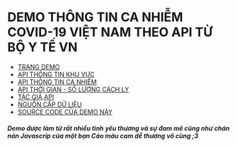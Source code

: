 <h1>DEMO THÔNG TIN CA NHIỄM COVID-19 VIỆT NAM THEO API TỪ BỘ Y TẾ VN</h1>
<ul>
    <li><a href="https://orangefoxie.github.io/VN-COVID19-BYT/" target="_blank">TRANG DEMO</a></li>
    <li><a href="https://api.apify.com/v2/key-value-stores/p3nS2Q9TUn6kUOriJ/records/LATEST" target="_blank">API THÔNG TIN KHU VỰC</a></li>
    <li><a href="https://api.apify.com/v2/key-value-stores/ZsOpZgeg7dFS1rgfM/records/LATEST" target="_blank">API THÔNG TIN CA NHIỄM</a></li>
    <li><a href="https://api.apify.com/v2/key-value-stores/Tksmptn5O41eHrT4d/records/LATEST" target="_blank">API THỜI GIAN - SỐ LƯỢNG CÁCH LY</a></li>
    <li><a href="https://www.facebook.com/trungsociupro/" target="_blank">TÁC GIẢ API</a></li>
    <li><a href="https://ncov.moh.gov.vn/" target="_blank">NGUỒN CẤP DỮ LIỆU</a></li>
    <li><a href="https://github.com/OrangeFoxie/VN-COVID19-BYT.git" target="_blank">SOURCE CODE CỦA DEMO NÀY</a></li>
</ul>
<h5>Demo được làm từ rất nhiều tình yêu thương và sự đam mê cũng như chán nản Javascrip của một bạn Cáo màu cam dễ thương vô cùng ;3</h5>